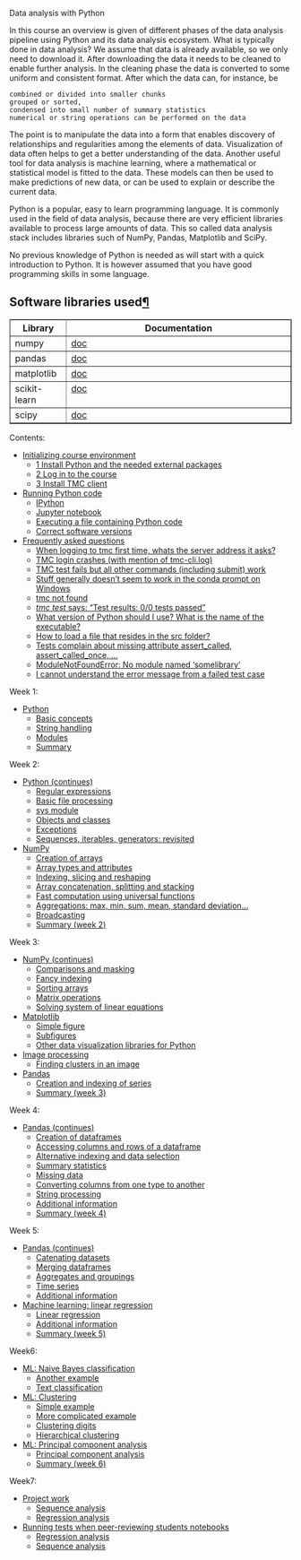 Data analysis with Python

In this course an overview is given of different phases of the data analysis pipeline using Python and its data analysis ecosystem. What is typically done in data analysis? We assume that data is already available, so we only need to download it. After downloading the data it needs to be cleaned to enable further analysis. In the cleaning phase the data is converted to some uniform and consistent format. After which the data can, for instance, be

    combined or divided into smaller chunks
    grouped or sorted,
    condensed into small number of summary statistics
    numerical or string operations can be performed on the data

The point is to manipulate the data into a form that enables discovery of relationships and regularities among the elements of data. Visualization of data often helps to get a better understanding of the data. Another useful tool for data analysis is machine learning, where a mathematical or statistical model is fitted to the data. These models can then be used to make predictions of new data, or can be used to explain or describe the current data.

Python is a popular, easy to learn programming language. It is commonly used in the field of data analysis, because there are very efficient libraries available to process large amounts of data. This so called data analysis stack includes libraries such of NumPy, Pandas, Matplotlib and SciPy.

No previous knowledge of Python is needed as will start with a quick introduction to Python. It is however assumed that you have good programming skills in some language. 


<div class="section" id="software-libraries-used">
<h2>Software libraries used<a class="headerlink" href="#software-libraries-used" title="Permalink to this headline">¶</a></h2>
<div class="wy-table-responsive"><table class="docutils" border="1">
<colgroup>
<col width="20%">
<col width="80%">
</colgroup>
<thead valign="bottom">
<tr class="row-odd"><th class="head" rowspan="2">Library</th>
<th class="head" rowspan="2">Documentation</th>
</tr>
<tr class="row-even"></tr>
</thead>
<tbody valign="top">
<tr class="row-odd"><td>numpy</td>
<td><a class="reference external" href="https://docs.scipy.org/doc/numpy/">doc</a></td>
</tr>
<tr class="row-even"><td>pandas</td>
<td><a class="reference external" href="http://pandas.pydata.org/pandas-docs/stable/">doc</a></td>
</tr>
<tr class="row-odd"><td>matplotlib</td>
<td><a class="reference external" href="https://matplotlib.org/api/api_overview.html">doc</a></td>
</tr>
<tr class="row-even"><td>scikit-learn</td>
<td><a class="reference external" href="https://scikit-learn.org/stable/">doc</a></td>
</tr>
<tr class="row-odd"><td>scipy</td>
<td><a class="reference external" href="https://docs.scipy.org/doc/scipy/reference/">doc</a></td>
</tr>
</tbody>
</table></div>
<div class="toctree-wrapper compound">
<p class="caption"><span class="caption-text">Contents:</span></p>
<ul>
<li class="toctree-l1"><a class="reference internal" href="instructions.html">Initializing course environment</a><ul>
<li class="toctree-l2"><a class="reference internal" href="instructions.html#1-Install-Python-and-the-needed-external-packages">1 Install Python and the needed external packages</a></li>
<li class="toctree-l2"><a class="reference internal" href="instructions.html#2-Log-in-to-the-course">2 Log in to the course</a></li>
<li class="toctree-l2"><a class="reference internal" href="instructions.html#3-Install-TMC-client">3 Install TMC client</a></li>
</ul>
</li>
<li class="toctree-l1"><a class="reference internal" href="tools.html">Running Python code</a><ul>
<li class="toctree-l2"><a class="reference internal" href="tools.html#ipython">IPython</a></li>
<li class="toctree-l2"><a class="reference internal" href="tools.html#jupyter-notebook">Jupyter notebook</a></li>
<li class="toctree-l2"><a class="reference internal" href="tools.html#executing-a-file-containing-python-code">Executing a file containing Python code</a></li>
<li class="toctree-l2"><a class="reference internal" href="tools.html#correct-software-versions">Correct software versions</a></li>
</ul>
</li>
<li class="toctree-l1"><a class="reference internal" href="faq.html">Frequently asked questions</a><ul>
<li class="toctree-l2"><a class="reference internal" href="faq.html#when-logging-to-tmc-first-time-whats-the-server-address-it-asks">When logging to tmc first time, whats the server address it asks?</a></li>
<li class="toctree-l2"><a class="reference internal" href="faq.html#tmc-login-crashes-with-mention-of-tmc-cli-log">TMC login crashes (with mention of tmc-cli.log)</a></li>
<li class="toctree-l2"><a class="reference internal" href="faq.html#tmc-test-fails-but-all-other-commands-including-submit-work">TMC test fails but all other commands (including submit) work</a></li>
<li class="toctree-l2"><a class="reference internal" href="faq.html#stuff-generally-doesn-t-seem-to-work-in-the-conda-prompt-on-windows">Stuff generally doesn’t seem to work in the conda prompt on Windows</a></li>
<li class="toctree-l2"><a class="reference internal" href="faq.html#tmc-not-found">tmc not found</a></li>
<li class="toctree-l2"><a class="reference internal" href="faq.html#tmc-test-says-test-results-0-0-tests-passed"><cite>tmc test</cite> says: “Test results: 0/0 tests passed”</a></li>
<li class="toctree-l2"><a class="reference internal" href="faq.html#what-version-of-python-should-i-use-what-is-the-name-of-the-executable">What version of Python should I use? What is the name of the executable?</a></li>
<li class="toctree-l2"><a class="reference internal" href="faq.html#how-to-load-a-file-that-resides-in-the-src-folder">How to load a file that resides in the src folder?</a></li>
<li class="toctree-l2"><a class="reference internal" href="faq.html#tests-complain-about-missing-attribute-assert-called-assert-called-once">Tests complain about missing attribute assert_called, assert_called_once, …</a></li>
<li class="toctree-l2"><a class="reference internal" href="faq.html#modulenotfounderror-no-module-named-somelibrary">ModuleNotFoundError: No module named ‘somelibrary’</a></li>
<li class="toctree-l2"><a class="reference internal" href="faq.html#i-cannot-understand-the-error-message-from-a-failed-test-case">I cannot understand the error message from a failed test case</a></li>
</ul>
</li>
</ul>
</div>
<div class="toctree-wrapper compound">
<p class="caption"><span class="caption-text">Week 1:</span></p>
<ul>
<li class="toctree-l1"><a class="reference internal" href="basics.html">Python</a><ul>
<li class="toctree-l2"><a class="reference internal" href="basics.html#Basic-concepts">Basic concepts</a></li>
<li class="toctree-l2"><a class="reference internal" href="basics.html#String-handling">String handling</a></li>
<li class="toctree-l2"><a class="reference internal" href="basics.html#Modules">Modules</a></li>
<li class="toctree-l2"><a class="reference internal" href="basics.html#Summary">Summary</a></li>
</ul>
</li>
</ul>
</div>
<div class="toctree-wrapper compound">
<p class="caption"><span class="caption-text">Week 2:</span></p>
<ul>
<li class="toctree-l1"><a class="reference internal" href="basics2.html">Python (continues)</a><ul>
<li class="toctree-l2"><a class="reference internal" href="basics2.html#Regular-expressions">Regular expressions</a></li>
<li class="toctree-l2"><a class="reference internal" href="basics2.html#Basic-file-processing">Basic file processing</a></li>
<li class="toctree-l2"><a class="reference internal" href="basics2.html#sys-module">sys module</a></li>
<li class="toctree-l2"><a class="reference internal" href="basics2.html#Objects-and-classes">Objects and classes</a></li>
<li class="toctree-l2"><a class="reference internal" href="basics2.html#Exceptions">Exceptions</a></li>
<li class="toctree-l2"><a class="reference internal" href="basics2.html#Sequences,-iterables,-generators:-revisited">Sequences, iterables, generators: revisited</a></li>
</ul>
</li>
<li class="toctree-l1"><a class="reference internal" href="numpy.html">NumPy</a><ul>
<li class="toctree-l2"><a class="reference internal" href="numpy.html#Creation-of-arrays">Creation of arrays</a></li>
<li class="toctree-l2"><a class="reference internal" href="numpy.html#Array-types-and-attributes">Array types and attributes</a></li>
<li class="toctree-l2"><a class="reference internal" href="numpy.html#Indexing,-slicing-and-reshaping">Indexing, slicing and reshaping</a></li>
<li class="toctree-l2"><a class="reference internal" href="numpy.html#Array-concatenation,-splitting-and-stacking">Array concatenation, splitting and stacking</a></li>
<li class="toctree-l2"><a class="reference internal" href="numpy.html#Fast-computation-using-universal-functions">Fast computation using universal functions</a></li>
<li class="toctree-l2"><a class="reference internal" href="numpy.html#Aggregations:-max,-min,-sum,-mean,-standard-deviation...">Aggregations: max, min, sum, mean, standard deviation…</a></li>
<li class="toctree-l2"><a class="reference internal" href="numpy.html#Broadcasting">Broadcasting</a></li>
<li class="toctree-l2"><a class="reference internal" href="numpy.html#Summary-(week-2)">Summary (week 2)</a></li>
</ul>
</li>
</ul>
</div>
<div class="toctree-wrapper compound">
<p class="caption"><span class="caption-text">Week 3:</span></p>
<ul>
<li class="toctree-l1"><a class="reference internal" href="numpy2.html">NumPy (continues)</a><ul>
<li class="toctree-l2"><a class="reference internal" href="numpy2.html#Comparisons-and-masking">Comparisons and masking</a></li>
<li class="toctree-l2"><a class="reference internal" href="numpy2.html#Fancy-indexing">Fancy indexing</a></li>
<li class="toctree-l2"><a class="reference internal" href="numpy2.html#Sorting-arrays">Sorting arrays</a></li>
<li class="toctree-l2"><a class="reference internal" href="numpy2.html#Matrix-operations">Matrix operations</a></li>
<li class="toctree-l2"><a class="reference internal" href="numpy2.html#Solving-system-of-linear-equations">Solving system of linear equations</a></li>
</ul>
</li>
<li class="toctree-l1"><a class="reference internal" href="matplotlib.html">Matplotlib</a><ul>
<li class="toctree-l2"><a class="reference internal" href="matplotlib.html#Simple-figure">Simple figure</a></li>
<li class="toctree-l2"><a class="reference internal" href="matplotlib.html#Subfigures">Subfigures</a></li>
<li class="toctree-l2"><a class="reference internal" href="matplotlib.html#Other-data-visualization-libraries-for-Python">Other data visualization libraries for Python</a></li>
</ul>
</li>
<li class="toctree-l1"><a class="reference internal" href="image_processing.html">Image processing</a><ul>
<li class="toctree-l2"><a class="reference internal" href="image_processing.html#Finding-clusters-in-an-image">Finding clusters in an image</a></li>
</ul>
</li>
<li class="toctree-l1"><a class="reference internal" href="pandas1.html">Pandas</a><ul>
<li class="toctree-l2"><a class="reference internal" href="pandas1.html#Creation-and-indexing-of-series">Creation and indexing of series</a></li>
<li class="toctree-l2"><a class="reference internal" href="pandas1.html#Summary-(week-3)">Summary (week 3)</a></li>
</ul>
</li>
</ul>
</div>
<div class="toctree-wrapper compound">
<p class="caption"><span class="caption-text">Week 4:</span></p>
<ul>
<li class="toctree-l1"><a class="reference internal" href="pandas2.html">Pandas (continues)</a><ul>
<li class="toctree-l2"><a class="reference internal" href="pandas2.html#Creation-of-dataframes">Creation of dataframes</a></li>
<li class="toctree-l2"><a class="reference internal" href="pandas2.html#Accessing-columns-and-rows-of-a-dataframe">Accessing columns and rows of a dataframe</a></li>
<li class="toctree-l2"><a class="reference internal" href="pandas2.html#Alternative-indexing-and-data-selection">Alternative indexing and data selection</a></li>
<li class="toctree-l2"><a class="reference internal" href="pandas2.html#Summary-statistics">Summary statistics</a></li>
<li class="toctree-l2"><a class="reference internal" href="pandas2.html#Missing-data">Missing data</a></li>
<li class="toctree-l2"><a class="reference internal" href="pandas2.html#Converting-columns-from-one-type-to-another">Converting columns from one type to another</a></li>
<li class="toctree-l2"><a class="reference internal" href="pandas2.html#String-processing">String processing</a></li>
<li class="toctree-l2"><a class="reference internal" href="pandas2.html#Additional-information">Additional information</a></li>
<li class="toctree-l2"><a class="reference internal" href="pandas2.html#Summary-(week-4)">Summary (week 4)</a></li>
</ul>
</li>
</ul>
</div>
<div class="toctree-wrapper compound">
<p class="caption"><span class="caption-text">Week 5:</span></p>
<ul>
<li class="toctree-l1"><a class="reference internal" href="pandas3.html">Pandas (continues)</a><ul>
<li class="toctree-l2"><a class="reference internal" href="pandas3.html#Catenating-datasets">Catenating datasets</a></li>
<li class="toctree-l2"><a class="reference internal" href="pandas3.html#Merging-dataframes">Merging dataframes</a></li>
<li class="toctree-l2"><a class="reference internal" href="pandas3.html#Aggregates-and-groupings">Aggregates and groupings</a></li>
<li class="toctree-l2"><a class="reference internal" href="pandas3.html#Time-series">Time series</a></li>
<li class="toctree-l2"><a class="reference internal" href="pandas3.html#Additional-information">Additional information</a></li>
</ul>
</li>
<li class="toctree-l1"><a class="reference internal" href="linear_regression.html">Machine learning: linear regression</a><ul>
<li class="toctree-l2"><a class="reference internal" href="linear_regression.html#Linear-regression">Linear regression</a></li>
<li class="toctree-l2"><a class="reference internal" href="linear_regression.html#Additional-information">Additional information</a></li>
<li class="toctree-l2"><a class="reference internal" href="linear_regression.html#Summary-(week-5)">Summary (week 5)</a></li>
</ul>
</li>
</ul>
</div>
<div class="toctree-wrapper compound">
<p class="caption"><span class="caption-text">Week6:</span></p>
<ul>
<li class="toctree-l1"><a class="reference internal" href="bayes.html">ML: Naive Bayes classification</a><ul>
<li class="toctree-l2"><a class="reference internal" href="bayes.html#Another-example">Another example</a></li>
<li class="toctree-l2"><a class="reference internal" href="bayes.html#Text-classification">Text classification</a></li>
</ul>
</li>
<li class="toctree-l1"><a class="reference internal" href="clustering.html">ML: Clustering</a><ul>
<li class="toctree-l2"><a class="reference internal" href="clustering.html#Simple-example">Simple example</a></li>
<li class="toctree-l2"><a class="reference internal" href="clustering.html#More-complicated-example">More complicated example</a></li>
<li class="toctree-l2"><a class="reference internal" href="clustering.html#Clustering-digits">Clustering digits</a></li>
<li class="toctree-l2"><a class="reference internal" href="clustering.html#Hierarchical-clustering">Hierarchical clustering</a></li>
</ul>
</li>
<li class="toctree-l1"><a class="reference internal" href="pca.html">ML: Principal component analysis</a><ul>
<li class="toctree-l2"><a class="reference internal" href="pca.html#Principal-component-analysis">Principal component analysis</a></li>
<li class="toctree-l2"><a class="reference internal" href="pca.html#Summary-(week-6)">Summary (week 6)</a></li>
</ul>
</li>
</ul>
</div>
<div class="toctree-wrapper compound">
<p class="caption"><span class="caption-text">Week7:</span></p>
<ul>
<li class="toctree-l1"><a class="reference internal" href="project.html">Project work</a><ul>
<li class="toctree-l2"><a class="reference internal" href="project.html#sequence-analysis">Sequence analysis</a></li>
<li class="toctree-l2"><a class="reference internal" href="project.html#regression-analysis">Regression analysis</a></li>
</ul>
</li>
<li class="toctree-l1"><a class="reference internal" href="project.html#running-tests-when-peer-reviewing-students-notebooks">Running tests when peer-reviewing students notebooks</a><ul>
<li class="toctree-l2"><a class="reference internal" href="project.html#id1">Regression analysis</a></li>
<li class="toctree-l2"><a class="reference internal" href="project.html#id2">Sequence analysis</a></li>
</ul>
</li>
</ul>
</div>
</div>
